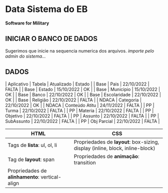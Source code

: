 # Data Sistema do EB
**Software for Military**


INICIAR O BANCO DE DADOS
------------------------
Sugerimos que inicie na sequencia numerica dos arquivos.
*importe pelo admin do sistema...*

DADOS
-----

| Aplicativo |    Tabela      | Atualizado | Estado |
| Base       | Pais           | 22/10/2022 | FALTA  |
| Base       | Estado         | 15/10/2022 |   OK   |
| Base       | Municipio      | 15/10/2022 |   OK   |
| Base       | Banco          | 22/10/2022 |   OK   |
| Base       | Escolaridade   | 22/10/2022 |   OK   |
| Base       | Religião       | 22/10/2022 | FALTA  |
| NDACA      | Categoria      | 22/10/2022 |   OK   |
| NDACA      | Conteúdo Atitu | 24/11/2022 | FALTA  |
| PP         | Turma          | 22/10/2022 | FALTA  |
| PP         | Materia        | 22/10/2022 | FALTA  |
| PP         | Objetivo       | 22/10/2022 | FALTA  |
| PP         | Assunto        | 22/10/2022 | FALTA  |
| PP         | SubAssunto     | 22/10/2022 | FALTA  |
| PP         | Obj Parcial    | 22/10/2022 | FALTA  |


HTML | CSS
------------ | -------------
Tags de **lista**: ul, ol, li | Propriedades de **layout**: box-sizing, display (inline, block, inline-block)
Tag de **layout**: span | Propriedades de **animação**: transition
 | Propriedades de **alinhamento**: vertical-align
